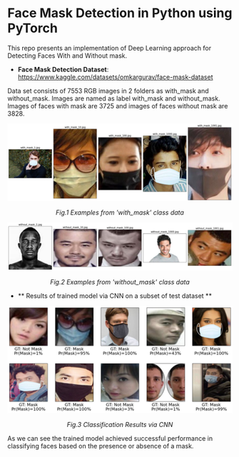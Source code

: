 # Face Mask Detection in Python using PyTorch

This repo presents an implementation of Deep Learning approach for Detecting Faces With and Without mask. 


- **Face Mask Detection Dataset**: https://www.kaggle.com/datasets/omkargurav/face-mask-dataset 

Data set consists of 7553 RGB images in 2 folders as with_mask and without_mask. Images are named as label with_mask and without_mask. Images of faces with mask are 3725 and images of faces without mask are 3828.


<p align="center">
  <img src="figures/with_mask.png">
</p>
<p align="center">   
   <em> Fig.1 Examples from 'with_mask' class data </em>
</p>


<p align="center">
  <img src="figures/without_mask.png">
</p>
<p align="center">   
   <em> Fig.2 Examples from 'without_mask' class data  </em>
</p>

- ** Results of trained model via CNN on a subset of test dataset ** 

<p align="center">
  <img src="figures/results.png">
</p>
<p align="center">   
   <em> Fig.3 Classification Results via CNN </em>
</p>

As we can see the trained model achieved successful performance in classifying faces based on the presence or absence of a mask.  





